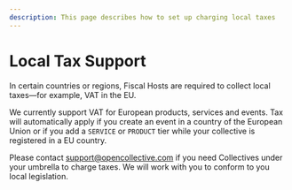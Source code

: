 ```yaml
---
description: This page describes how to set up charging local taxes
---
```


# Local Tax Support

In certain countries or regions, Fiscal Hosts are required to collect local taxes—for example, VAT in the EU.

We currently support VAT for European products, services and events. Tax will automatically apply if you create an event in a country of the European Union or if you add a `SERVICE` or `PRODUCT` tier while your collective is registered in a EU country.

Please contact support@opencollective.com if you need Collectives under your umbrella to charge taxes. We will work with you to conform to you local legislation.



